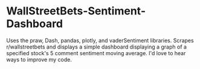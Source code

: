 # WallStreetBets-Sentiment-Dashboard
Uses the praw, Dash, pandas, plotly, and vaderSentiment libraries. Scrapes r/wallstreetbets and displays a simple dashboard displaying a graph of a specified stock's 5 comment sentiment moving average. I'd love to hear ways to improve my code.
